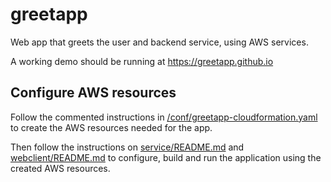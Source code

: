 # greetapp

Web app that greets the user and backend service, using AWS services.

A working demo should be running at https://greetapp.github.io

## Configure AWS resources

Follow the commented instructions in [/conf/greetapp-cloudformation.yaml](/conf/greetapp-cloudformation.yaml) to create the AWS resources needed for the app.

Then follow the instructions on [service/README.md](service/README.md) and [webclient/README.md](webclient/README.md) to configure, build and run the application using the created AWS resources.
